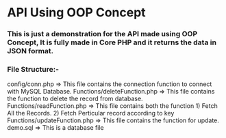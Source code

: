 # API Using OOP Concept

### This is just a demonstration for the API made using OOP Concept, It is fully made in Core PHP and it returns the data in JSON format.

### File Structure:-
config/conn.php => This file contains the connection function to connect with MySQL Database.
Functions/deleteFunction.php => This file contains the function to delete the record from database.
Functions/readFunction.php => This file contains both the function 1) Fetch All the Records. 2) Fetch Perticular record according to key
Functions/updateFunction.php => This file contains the function for update.
demo.sql => This is a database file
